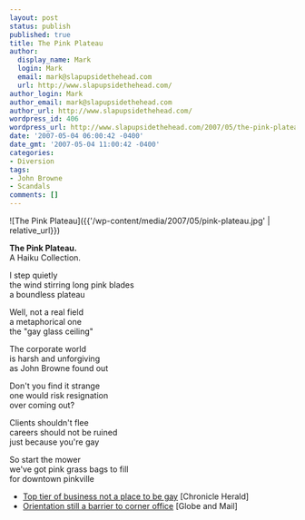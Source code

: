 ```yaml
---
layout: post
status: publish
published: true
title: The Pink Plateau
author:
  display_name: Mark
  login: Mark
  email: mark@slapupsidethehead.com
  url: http://www.slapupsidethehead.com/
author_login: Mark
author_email: mark@slapupsidethehead.com
author_url: http://www.slapupsidethehead.com/
wordpress_id: 406
wordpress_url: http://www.slapupsidethehead.com/2007/05/the-pink-plateau/
date: '2007-05-04 06:00:42 -0400'
date_gmt: '2007-05-04 11:00:42 -0400'
categories:
- Diversion
tags:
- John Browne
- Scandals
comments: []
---
```

![The Pink Plateau]({{'/wp-content/media/2007/05/pink-plateau.jpg' | relative_url}})

**The Pink Plateau.**  
A Haiku Collection.

I step quietly  
the wind stirring long pink blades  
a boundless plateau

Well, not a real field  
a metaphorical one  
the "gay glass ceiling"

The corporate world  
is harsh and unforgiving  
as John Browne found out

Don't you find it strange  
one would risk resignation  
over coming out?

Clients shouldn't flee  
careers should not be ruined  
just because you're gay

So start the mower  
we've got pink grass bags to fill  
for downtown pinkville

- [Top tier of business not a place to be gay](http://thechronicleherald.ca/Business/833013.html) [Chronicle Herald]
- [Orientation still a barrier to corner office](http://www.theglobeandmail.com/servlet/story/LAC.20070502.BROWNEPLATEAU02/TPStory/TPInternational/Europe/) [Globe and Mail]
